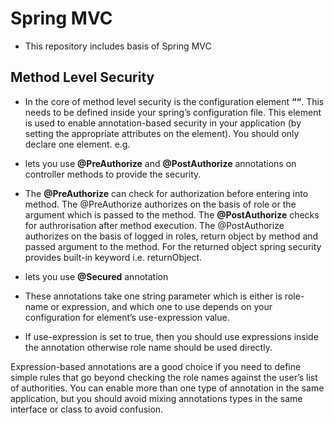 # Spring MVC
- This repository includes basis of Spring MVC

## Method Level Security
- In the core of method level security is the configuration element **“<global-method-security/>“**. This needs to be defined inside your spring’s configuration file. This element is used to enable annotation-based security in your application (by setting the appropriate attributes on the element). You should only declare one <global-method-security/> element. e.g.

- **<global-method-security pre-post-annotations="enabled" />** lets you use **@PreAuthorize** and **@PostAuthorize** annotations on controller methods to provide the security.

- The **@PreAuthorize** can check for authorization before entering into method. The @PreAuthorize authorizes on the basis of role or the argument which is passed to the method.
The **@PostAuthorize** checks for authrorisation after method execution. The @PostAuthorize authorizes on the basis of logged in roles, return object by method and passed argument to the method. For the returned object spring security provides built-in keyword i.e. returnObject.

- **<global-method-security secured-annotations="enabled" />** lets you use **@Secured** annotation 

- These annotations take one string parameter which is either is role-name or expression, and which one to use depends on your configuration for <http> element’s use-expression value.
 
- If use-expression is set to true, then you should use expressions inside the annotation otherwise role name should be used directly.

Expression-based annotations are a good choice if you need to define simple rules that go beyond checking the role names against the user’s list of authorities. You can enable more than one type of annotation in the same application, but you should avoid mixing annotations types in the same interface or class to avoid confusion.
